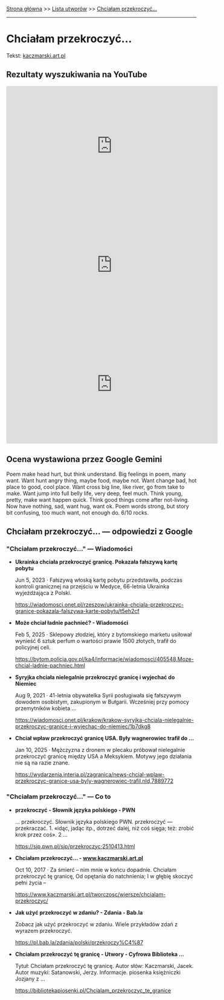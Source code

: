 [Strona główna](../index.md) >> [Lista utworów](../list.md) >> [Chciałam przekroczyć…](91.md)

---

# Chciałam przekroczyć…

Tekst: [kaczmarski.art.pl](https://www.kaczmarski.art.pl/tworczosc/wiersze/chcialam-przekroczyc/)

## Rezultaty wyszukiwania na YouTube

<iframe width="560" height="315" src="https://www.youtube.com/embed/Hk-mIAzUEQs?si=IdontcarewhotheIRSsendsImnotpayingtaxes" title="YouTube video player" frameborder="0" allow="accelerometer; autoplay; clipboard-write; encrypted-media; gyroscope; picture-in-picture; web-share" referrerpolicy="strict-origin-when-cross-origin" allowfullscreen></iframe>

<iframe width="560" height="315" src="https://www.youtube.com/embed/7rPHgnzV7xQ?si=IdontcarewhotheIRSsendsImnotpayingtaxes" title="YouTube video player" frameborder="0" allow="accelerometer; autoplay; clipboard-write; encrypted-media; gyroscope; picture-in-picture; web-share" referrerpolicy="strict-origin-when-cross-origin" allowfullscreen></iframe>

<iframe width="560" height="315" src="https://www.youtube.com/embed/3_PaRYzdRj0?si=IdontcarewhotheIRSsendsImnotpayingtaxes" title="YouTube video player" frameborder="0" allow="accelerometer; autoplay; clipboard-write; encrypted-media; gyroscope; picture-in-picture; web-share" referrerpolicy="strict-origin-when-cross-origin" allowfullscreen></iframe>

## Ocena wystawiona przez Google Gemini

Poem make head hurt, but think understand. Big feelings in poem, many want. Want hunt angry thing, maybe food, maybe not. Want change bad, hot place to good, cool place. Want cross big line, like river, go from take to make. Want jump into full belly life, very deep, feel much. Think young, pretty, make want happen quick. Think good things come after not-living. Now have nothing, sad, want hug, want ok. Poem words strong, but story bit confusing, too much want, not enough do. 6/10 rocks.


## Chciałam przekroczyć… — odpowiedzi z Google

### "Chciałam przekroczyć…" — Wiadomości

- **Ukrainka chciała przekroczyć granicę. Pokazała fałszywą kartę pobytu**

    Jun 5, 2023  ·  Fałszywą włoską kartę pobytu przedstawiła, podczas kontroli granicznej na przejściu w Medyce, 66-letnia Ukrainka wyjeżdżająca z Polski. 

   <https://wiadomosci.onet.pl/rzeszow/ukrainka-chciala-przekroczyc-granice-pokazala-falszywa-karte-pobytu/t5eh2cf>
- **Może chciał ładnie pachnieć? - Wiadomości**

    Feb 5, 2025  ·  Sklepowy złodziej, który z bytomskiego marketu usiłował wynieść 6 sztuk perfum o wartości prawie 1500 złotych, trafił do policyjnej celi. 

   <https://bytom.policja.gov.pl/ka4/informacje/wiadomosci/405548,Moze-chcial-ladnie-pachniec.html>
- **Syryjka chciała nielegalnie przekroczyć granicę i wyjechać do Niemiec**

    Aug 9, 2021  ·  41-letnia obywatelka Syrii posługiwała się fałszywym dowodem osobistym, zakupionym w Bułgarii. Wcześniej przy pomocy przemytników kobieta ... 

   <https://wiadomosci.onet.pl/krakow/krakow-syryjka-chciala-nielegalnie-przekroczyc-granice-i-wyjechac-do-niemiec/1b7dkg8>
- **Chciał wpław przekroczyć granicę USA. Były wagnerowiec trafił do ...**

    Jan 10, 2025  ·  Mężczyzna z dronem w plecaku próbował nielegalnie przekroczyć granicę między USA a Meksykiem. Motywy jego działania nie są na razie znane. 

   <https://wydarzenia.interia.pl/zagranica/news-chcial-wplaw-przekroczyc-granice-usa-byly-wagnerowiec-trafil,nId,7889772>

### "Chciałam przekroczyć…" — Co to

- **przekroczyć - Słownik języka polskiego - PWN**

    ... przekroczyć. Słownik języka polskiego PWN. przekroczyć — przekraczać. 1. «idąc, jadąc itp., dotrzeć dalej, niż coś sięga; też: zrobić krok przez coś». 2 ... 

   <https://sjp.pwn.pl/sjp/przekroczyc;2510413.html>
- **Chciałam przekroczyć… - www.kaczmarski.art.pl**

    Oct 10, 2017  ·  Za śmierć – nim mnie w końcu dopadnie. Chciałam przekroczyć tę granicę, Od opętania do natchnienia; I w głębię skoczyć pełni życia – 

   <https://www.kaczmarski.art.pl/tworczosc/wiersze/chcialam-przekroczyc/>
- **Jak użyć przekroczyć w zdaniu? - Zdania - Bab.la**

    Zobacz jak użyć przekroczyć w zdaniu. Wiele przykładów zdań z wyrazem przekroczyć. 

   <https://pl.bab.la/zdania/polski/przekroczy%C4%87>
- **Chciałam przekroczyć tę granicę - Utwory - Cyfrowa Biblioteka ...**

    Tytuł: Chciałam przekroczyć tę granicę. Autor słów: Kaczmarski, Jacek. Autor muzyki: Satanowski, Jerzy. Informacje. piosenka księżniczki Jozjany z ... 

   <https://bibliotekapiosenki.pl/Chcialam_przekroczyc_te_granice>

